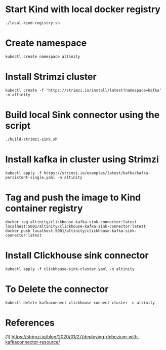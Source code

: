 # Start Kind with local docker registry
`./local-kind-registry.sh`

# Create namespace
`kubectl create namespace altinity`

# Install Strimzi cluster
`kubectl create -f 'https://strimzi.io/install/latest?namespace=kafka' -n altinity`

# Build local Sink connector using the script
`./build-strimzi-sink.sh`

# Install kafka in cluster using Strimzi
`kubectl apply -f https://strimzi.io/examples/latest/kafka/kafka-persistent-single.yaml -n altinity`

# Tag and push the image to Kind container registry
`docker tag altinity/clickhouse-kafka-sink-connector:latest localhost:5001/altinity/clickhouse-kafka-sink-connector:latest` \
`docker push localhost:5001/altinity/clickhouse-kafka-sink-connector:latest`

# Install Clickhouse sink connector
`kubectl apply -f clickhouse-sink-cluster.yaml -n altinity`

# To Delete the connector
`kubectl delete kafkaconnect clickhouse-connect-cluster -n altinity`
# References
[1] https://strimzi.io/blog/2020/01/27/deploying-debezium-with-kafkaconnector-resource/
